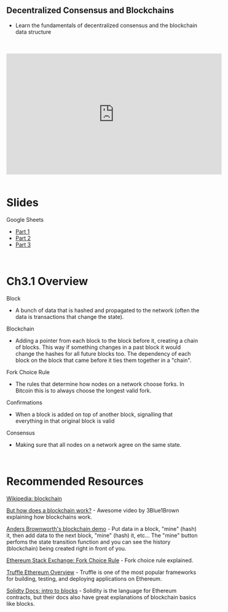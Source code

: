 <br />

## Decentralized Consensus and Blockchains
- Learn the fundamentals of decentralized consensus and the blockchain data structure

<br />
<br />
<iframe
	width="560"
	height="315"
	src="https://www.youtube.com/embed/ZVoBuOhmDuE"
	frameborder="0"
	allow="accelerometer; autoplay; encrypted-media; gyroscope; picture-in-picture"
	allowfullscreen>
</iframe>
<br />
<br />

# Slides

Google Sheets
- [Part 1](https://docs.google.com/presentation/d/1KM9FExtcdvWWeQNW6SjpHswmrU1CsH1bRM9qslOYUyQ/edit#slide=id.g4023786b63_0_0)
- [Part 2](https://docs.google.com/presentation/d/100f7u_DKz8mDdChzYLx3C2ALxs0_oyDp-07pppDuC-k/edit#slide=id.g56028c6a63_0_3311)
- [Part 3](https://docs.google.com/presentation/d/18qFsBmOBlRziCIjRAJQIVlY0KM2DvhlX3vQtkWlnl5I/edit#slide=id.g5609d5c0b9_2_3522)

<br />

# Ch3.1 Overview

Block
- A bunch of data that is hashed and propagated to the network (often the data is transactions that change the state).

Blockchain
- Adding a pointer from each block to the block before it, creating a chain of blocks. This way if something changes in a past block it would change the hashes for all future blocks too. The dependency of each block on the block that came before it ties them together in a "chain".

Fork Choice Rule
- The rules that determine how nodes on a network choose forks. In Bitcoin this is to always choose the longest valid fork.

Confirmations
- When a block is added on top of another block, signalling that everything in that original block is valid

Consensus
- Making sure that all nodes on a network agree on the same state.

<br />

# Recommended Resources

[Wikipedia: blockchain](https://en.wikipedia.org/wiki/Blockchain)

[But how does a blockchain work?](https://www.youtube.com/watch?v=bBC-nXj3Ng4&feature=youtu.be) - Awesome video by 3Blue1Brown explaining how blockchains work.

[Anders Brownworth's blockchain demo](https://anders.com/blockchain/blockchain.html) - Put data in a block, "mine" (hash) it, then add data to the next block, "mine" (hash) it, etc... The "mine" button perfoms the state transition function and you can see the history (blockchain) being created right in front of you.

[Ethereum Stack Exchange: Fork Choice Rule](https://bitcoin.stackexchange.com/questions/88777/fork-choice-rule-a-general-term-or-a-specific-algorithm) - Fork choice rule explained.

[Truffle Ethereum Overview](https://www.trufflesuite.com/tutorials/ethereum-overview) - Truffle is one of the most popular frameworks for building, testing, and deploying applications on Ethereum.

[Solidty Docs: intro to blocks](https://solidity.readthedocs.io/en/v0.5.11/introduction-to-smart-contracts.html#blocks) - Solidity is the language for Ethereum contracts, but their docs also have great explanations of blockchain basics like blocks.

<br />

